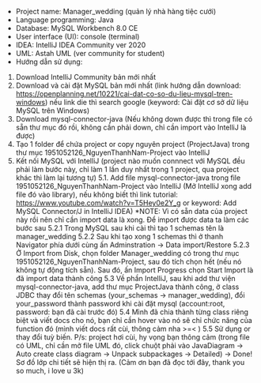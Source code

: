 - Project name: Manager_wedding (quản lý nhà hàng tiệc cưới)
- Language programming: Java
- Database: MySQL Workbench 8.0 CE
- User interface (UI): console (terminal)
- IDEA: IntelliJ IDEA Community ver 2020
- UML:  Astah UML (ver community for student)
- Hướng dẫn sử dụng: 
1. Download IntelliJ Community bản mới nhất
2. Download và cài đặt MySQL bản mới nhất (link hướng dẫn download: https://openplanning.net/10221/cai-dat-co-so-du-lieu-mysql-tren-windows) nếu link die thì search google (keyword: Cài đặt cơ sở dữ liệu MySQL trên Windows)
3. Download mysql-connector-java (Nếu không down được thì trong file có sẵn thư mục đó rồi, không cần phải down, chỉ cần import vào IntelliJ là được)
4. Tạo 1 folder để chứa project or copy nguyên project (ProjectJava) trong thư mục 1951052126_NguyenThanhNam-Project vào IntelliJ
5. Kết nối MySQL với IntelliJ (project nào muốn connnect với MySQL đều phải làm bước này, chỉ làm 1 lần duy nhất trong 1 project, qua project khác thì làm lại tương tự)
5.1. Add file mysql-connector-java trong file 1951052126_NguyenThanhNam-Project vào IntelliJ (Mở IntelliJ xong add file đó vào library), nếu không biết thì link tutorial: https://www.youtube.com/watch?v=T5Hey0e2Y_g or keyword: Add MySQL Connector/J in IntelliJ IDEA)
*NOTE: Vì có sẵn data của project này rồi nên chỉ cần import data là xong. Để import được data ta làm các bước sau
5.2.1 Trong MySQL sau khi cài thì tạo 1 schemas tên là manager_wedding
5.2.2 Sau khi tạo xong 1 schemas thì ở thanh Navigator phía dưới cùng ấn Adminstration -> Data import/Restore
5.2.3 Ở Import from Disk, chọn folder Manager_wedding có trong thư mục 1951052126_NguyenThanhNam-Project, sau đó tích chọn hết (nếu nó không tự động tích sẵn). Sau đó, ấn Import Progress chọn Start Import là đã import data thành công
5.3 Về phần IntelliJ, sau khi add thư viện mysql-connector-java, add thư mục ProjectJava thành công, ở class JDBC thay đổi tên schemas (your_schemas -> manager_wedding), đổi your_password thành password khi cài đặt mysql (account:root, password: bạn đã cài trước đó)
5.4 Mình đã chia thành từng class riêng biệt và viết docs cho nó, bạn chỉ cần hover vào nó sẽ chỉ chức năng của function đó (mình viết docs rất cùi, thông cảm nha >=< )
5.5 Sử dụng or thay đổi tuỳ biến. 
P/s: project hơi cùi, hy vọng bạn thông cảm (trong file có UML, chỉ cần mở file UML đó, click chuột phải vào JavaDiagram -> Auto create class diagram -> Unpack subpackages -> Detailed) -> Done! Sơ đồ lớp chi tiết sẽ hiện thị ra.
(Cảm ơn bạn đã đọc tới đây, thank you so much, i love u 3k)